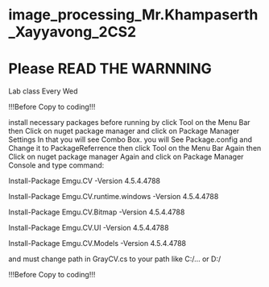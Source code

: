 # image_processing_Mr.Khampaserth_Xayyavong_2CS2
# Please READ THE WARNNING
Lab class Every Wed

!!!Before Copy to coding!!!


install necessary packages before running by click Tool on the Menu Bar then Click on nuget package manager and click on Package Manager Settings
In that you will see Combo Box. you will See Package.config and Change it to PackageReferrence 
then click Tool on the Menu Bar Again then Click on nuget package manager Again and click on Package Manager Console and type command:

Install-Package Emgu.CV -Version 4.5.4.4788

Install-Package Emgu.CV.runtime.windows -Version 4.5.4.4788

Install-Package Emgu.CV.Bitmap -Version 4.5.4.4788

Install-Package Emgu.CV.UI -Version 4.5.4.4788

Install-Package Emgu.CV.Models -Version 4.5.4.4788


and must change path in GrayCV.cs to your path like C:/... or D:/



!!!Before Copy to coding!!!

